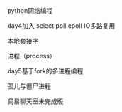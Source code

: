 python网络编程


day4加入 select poll epoll IO多路复用



本地套接字




进程（process）




day5基于fork的多进程编程



孤儿与僵尸进程



简易聊天室未完成版



